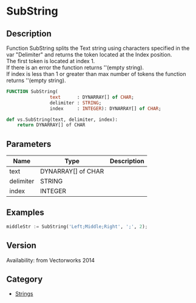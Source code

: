 # SubString

## Description
Function SubString splits the Text string using characters specified in the var "Delimiter" and returns the token located at the Index position. <BR>
The first token is located at index 1. <BR>
If there is an error the function returns ''(empty string).<BR>
If index is less than 1 or greater than max number of tokens the function returns ''(empty string).

```pascal
FUNCTION SubString(
				text      : DYNARRAY[] of CHAR;
				delimiter : STRING;
				index     : INTEGER): DYNARRAY[] of CHAR;
```

```python
def vs.SubString(text, delimiter, index):
    return DYNARRAY[] of CHAR
```

## Parameters
|Name|Type|Description|
|---|---|---|
|text|DYNARRAY[] of CHAR|   |
|delimiter|STRING|   |
|index|INTEGER|   |

## Examples
```python
middleStr := SubString('Left;Middle;Right', ';', 2);
```

## Version
Availability: from Vectorworks 2014

## Category
* [Strings](../Categories/Strings.md)
